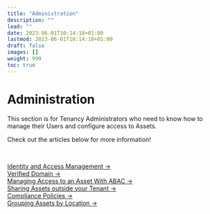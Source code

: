 ```yaml
---
title: "Administration"
description: ""
lead: ""
date: 2023-06-01T10:14:18+01:00
lastmod: 2023-06-01T10:14:18+01:00
draft: false
images: []
weight: 999
toc: true
---
```

<div class= "row justify-content-center">
    <div class="col-md-12 col-lg-10 col-xl-10">
      <h1>Administration</h1>
      <p>This section is for Tenancy Administrators who need to know how to manage their Users and configure access to Assets.<br></p>
      <p> Check out the articles below for more information!</p><br>
      <p><a href="/platform/administration/identity-and-access-management/">Identity and Access Management &rarr;</a><br>
      <a href="/platform/administration/verified-domain/">Verified Domain &rarr;</a><br>
      <a href="/platform/administration/managing-access-to-an-asset-with-abac/">Managing Access to an Asset With ABAC &rarr;</a><br>
      <a href="/platform/administration/sharing-assets-outside-your-tenant/">Sharing Assets outside your Tenant &rarr;</a><br>
      <a href="/platform/administration/compliance-policies/">Compliance Policies &rarr;</a><br>
      <a href="/platform/administration/grouping-assets-by-location/">Grouping Assets by Location &rarr;</a></p>
    </div>
</div>
